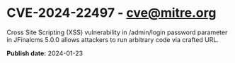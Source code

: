 # CVE-2024-22497 - cve@mitre.org

Cross Site Scripting (XSS) vulnerability in /admin/login password parameter in JFinalcms 5.0.0 allows attackers to run arbitrary code via crafted URL.

**Publish date:** 2024-01-23
